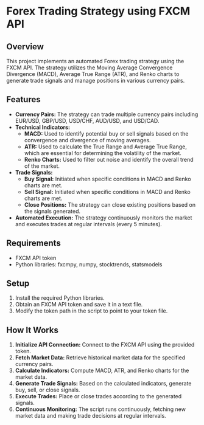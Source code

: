 # Forex Trading Strategy using FXCM API

## Overview

This project implements an automated Forex trading strategy using the FXCM API. The strategy utilizes the Moving Average Convergence Divergence (MACD), Average True Range (ATR), and Renko charts to generate trade signals and manage positions in various currency pairs.

## Features

- **Currency Pairs:** The strategy can trade multiple currency pairs including EUR/USD, GBP/USD, USD/CHF, AUD/USD, and USD/CAD.
- **Technical Indicators:**
  - **MACD:** Used to identify potential buy or sell signals based on the convergence and divergence of moving averages.
  - **ATR:** Used to calculate the True Range and Average True Range, which are essential for determining the volatility of the market.
  - **Renko Charts:** Used to filter out noise and identify the overall trend of the market.
- **Trade Signals:**
  - **Buy Signal:** Initiated when specific conditions in MACD and Renko charts are met.
  - **Sell Signal:** Initiated when specific conditions in MACD and Renko charts are met.
  - **Close Positions:** The strategy can close existing positions based on the signals generated.
- **Automated Execution:** The strategy continuously monitors the market and executes trades at regular intervals (every 5 minutes).

## Requirements

- FXCM API token
- Python libraries: fxcmpy, numpy, stocktrends, statsmodels

## Setup

1. Install the required Python libraries.
2. Obtain an FXCM API token and save it in a text file.
3. Modify the token path in the script to point to your token file.

## How It Works

1. **Initialize API Connection:** Connect to the FXCM API using the provided token.
2. **Fetch Market Data:** Retrieve historical market data for the specified currency pairs.
3. **Calculate Indicators:** Compute MACD, ATR, and Renko charts for the market data.
4. **Generate Trade Signals:** Based on the calculated indicators, generate buy, sell, or close signals.
5. **Execute Trades:** Place or close trades according to the generated signals.
6. **Continuous Monitoring:** The script runs continuously, fetching new market data and making trade decisions at regular intervals.
